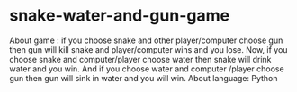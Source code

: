 # snake-water-and-gun-game
About game : if you choose snake and other player/computer choose gun then gun will kill snake and player/computer wins and you lose. Now, if you choose snake and computer/player choose water then snake will drink water and you win. And if you choose water and computer /player choose gun then gun will sink in water and you will win.  About language: Python
